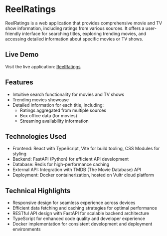 # ReelRatings

ReelRatings is a web application that provides comprehensive movie and TV show information, including ratings from various sources. It offers a user-friendly interface for searching titles, exploring trending movies, and accessing detailed information about specific movies or TV shows.

## Live Demo

Visit the live application: [ReelRatings](https://getreelratings.com)

## Features

- Intuitive search functionality for movies and TV shows
- Trending movies showcase
- Detailed information for each title, including:
  - Ratings aggregated from multiple sources
  - Box office data (for movies)
  - Streaming availability information

## Technologies Used

- Frontend: React with TypeScript, Vite for build tooling, CSS Modules for styling
- Backend: FastAPI (Python) for efficient API development
- Database: Redis for high-performance caching
- External API: Integration with TMDB (The Movie Database) API
- Deployment: Docker containerization, hosted on Vultr cloud platform

## Technical Highlights

- Responsive design for seamless experience across devices
- Efficient data fetching and caching strategies for optimal performance
- RESTful API design with FastAPI for scalable backend architecture
- TypeScript for enhanced code quality and developer experience
- Docker implementation for consistent development and deployment environments
